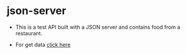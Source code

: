 # json-server

- This is a test API built with a JSON server and contains food from a restaurant.

- For get data <a href="https://json-server-jade-eta.vercel.app/">click here</a>
